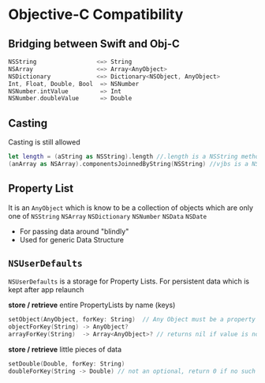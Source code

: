 # Objective-C Compatibility

## Bridging between Swift and Obj-C
```swift
NSString                 <=> String
NSArray                  <=> Array<AnyObject>
NSDictionary             <=> Dictionary<NSObject, AnyObject>
Int, Float, Double, Bool  => NSNumber
NSNumber.intValue         => Int
NSNumber.doubleValue      => Double
```

## Casting
Casting is still allowed
```swift
let length = (aString as NSString).length //.length is a NSString method
(anArray as NSArray).componentsJoinnedByString(NSString) //vjbs is a NSArray method
```

## Property List
It is an `AnyObject` which is know to be a collection of objects which are only one of `NSString` `NSArray` `NSDictionary` `NSNumber` `NSData` `NSDate`

* For passing data around "blindly"
* Used for generic Data Structure

## `NSUserDefaults`
`NSUserDefaults` is a storage for Property Lists. For persistent data which is kept after app relaunch

**store / retrieve** entire PropertyLists by name (keys)
```swift
setObject(AnyObject, forKey: String)  // Any Object must be a property list
objectForKey(String) -> AnyObject?
arrayForKey(String)  -> Array<AnyObject>? // returns nil if value is not set or not an array
```

**store / retrieve** little pieces of data
```swift
setDouble(Double, forKey: String)
doubleForKey(String -> Double) // not an optional, return 0 if no such key
```

